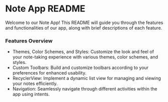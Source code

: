 <h1>Note App README</h1>

<p>Welcome to our Note App! This README will guide you through the features and functionalities of our app, along with brief descriptions of each feature.</p>

<h3>Features Overview</h3>
<ul>
    <li>Themes, Color Schemes, and Styles: Customize the look and feel of your note-taking experience with various themes, color schemes, and styles.</li>   
    <li>Custom Toolbars: Build and customize toolbars according to your preferences for enhanced usability.</li> 
    <li>RecyclerView: Implement a dynamic list view for managing and viewing your notes efficiently.</li>
    <li>Navigation: Seamlessly navigate through different activities within the app using intents.</li>
</ul>